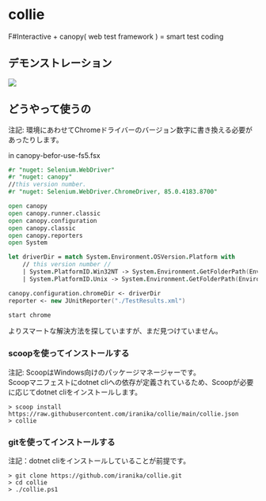# collie
F#Interactive + canopy( web test framework ) = smart test coding

## デモンストレーション

![](./docs/collie.gif)


## どうやって使うの

注記: 環境にあわせてChromeドライバーのバージョン数字に書き換える必要があったりします。

in canopy-befor-use-fs5.fsx
```fs
#r "nuget: Selenium.WebDriver"
#r "nuget: canopy"
//this version number.
#r "nuget: Selenium.WebDriver.ChromeDriver, 85.0.4183.8700"

open canopy
open canopy.runner.classic
open canopy.configuration
open canopy.classic
open canopy.reporters
open System

let driverDir = match System.Environment.OSVersion.Platform with
    // this version number //
    | System.PlatformID.Win32NT -> System.Environment.GetFolderPath(Environment.SpecialFolder.UserProfile) + "\\.nuget\\packages\\selenium.webDriver.chromedriver\\85.0.4183.8700\\driver\\win32" 
    | System.PlatformID.Unix -> System.Environment.GetFolderPath(Environment.SpecialFolder.UserProfile) + "/.nuget/packages/selenium.webDriver.chromedriver/85.0.4183.8700/driver/mac64"

canopy.configuration.chromeDir <- driverDir
reporter <- new JUnitReporter("./TestResults.xml")

start chrome
```

よりスマートな解決方法を探していますが、まだ見つけていません。

### scoopを使ってインストールする

注記: ScoopはWindows向けのパッケージマネージャーです。  
Scoopマニフェストにdotnet cliへの依存が定義されているため、Scoopが必要に応じてdotnet cliをインストールします。

```
> scoop install https://raw.githubusercontent.com/iranika/collie/main/collie.json
> collie
```

### gitを使ってインストールする

注記：dotnet cliをインストールしていることが前提です。

```
> git clone https://github.com/iranika/collie.git
> cd collie
> ./collie.ps1
```